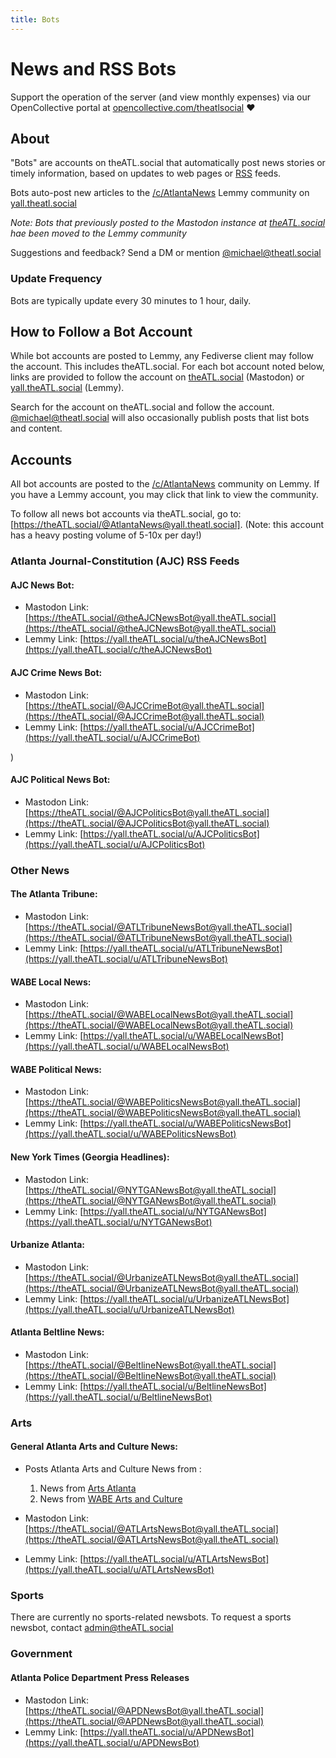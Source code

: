 ```yaml
---
title: Bots
---
```


# News and RSS Bots

Support the operation of the server (and view monthly expenses) via our OpenCollective portal at [opencollective.com/theatlsocial](https://opencollective.com/theatlsocial) ❤️ 

## About

"Bots" are accounts on theATL.social that automatically post news stories or timely information, based on updates to web pages or [RSS](https://www.wikipedia.com/wiki/RSS) feeds.

Bots auto-post new articles to the [/c/AtlantaNews](https://yall.theatl.social/c/AtlantaNews) Lemmy community on [yall.theatl.social](https://yall.theatl.social)

_Note: Bots that previously posted to the Mastodon instance at [theATL.social](https://theatl.social) hae been moved to the Lemmy community_

Suggestions and feedback? Send a DM or mention [@michael@theatl.social](https://theatl.social/@michael)

### Update Frequency

Bots are typically update every 30 minutes to 1 hour, daily.

## How to Follow a Bot Account

While bot accounts are posted to Lemmy, any Fediverse client may follow the account. This includes theATL.social. For each bot account noted below, links are provided to follow the account on [theATL.social](https://theATL.social) (Mastodon) or [yall.theATL.social](https://yall.theATL.social) (Lemmy).

Search for the account on theATL.social and follow the account. [@michael@theatl.social](https://theatl.social/@michael) will also occasionally publish posts that list bots and content.



## Accounts

All bot accounts are posted to the [/c/AtlantaNews](https://yall.theATL.social/c/AtlantaNews) community on Lemmy. If you have a Lemmy account, you may click that link to view the community.

To follow all news bot accounts via theATL.social, go to: [https://theATL.social/@AtlantaNews@yall.theatl.social]. (Note: this account has a heavy posting volume of 5-10x per day!)

### Atlanta Journal-Constitution (AJC) RSS Feeds

#### AJC News Bot:
- Mastodon Link: [https://theATL.social/@theAJCNewsBot@yall.theATL.social](https://theATL.social/@theAJCNewsBot@yall.theATL.social)
- Lemmy Link: [https://yall.theATL.social/u/theAJCNewsBot](https://yall.theATL.social/c/theAJCNewsBot)

#### AJC Crime News Bot:
- Mastodon Link: [https://theATL.social/@AJCCrimeBot@yall.theATL.social](https://theATL.social/@AJCCrimeBot@yall.theATL.social)
- Lemmy Link: [https://yall.theATL.social/u/AJCCrimeBot](https://yall.theATL.social/u/AJCCrimeBot)

)

#### AJC Political News Bot: 
- Mastodon Link: [https://theATL.social/@AJCPoliticsBot@yall.theATL.social](https://theATL.social/@AJCPoliticsBot@yall.theATL.social)
- Lemmy Link: [https://yall.theATL.social/u/AJCPoliticsBot](https://yall.theATL.social/u/AJCPoliticsBot)



### Other News

#### The Atlanta Tribune:
- Mastodon Link: [https://theATL.social/@ATLTribuneNewsBot@yall.theATL.social](https://theATL.social/@ATLTribuneNewsBot@yall.theATL.social)
- Lemmy Link: [https://yall.theATL.social/u/ATLTribuneNewsBot](https://yall.theATL.social/u/ATLTribuneNewsBot)



#### WABE Local News:
- Mastodon Link: [https://theATL.social/@WABELocalNewsBot@yall.theATL.social](https://theATL.social/@WABELocalNewsBot@yall.theATL.social)
- Lemmy Link: [https://yall.theATL.social/u/WABELocalNewsBot](https://yall.theATL.social/u/WABELocalNewsBot)

#### WABE Political News: 
- Mastodon Link: [https://theATL.social/@WABEPoliticsNewsBot@yall.theATL.social](https://theATL.social/@WABEPoliticsNewsBot@yall.theATL.social)
- Lemmy Link: [https://yall.theATL.social/u/WABEPoliticsNewsBot](https://yall.theATL.social/u/WABEPoliticsNewsBot)


#### New York Times (Georgia Headlines):
- Mastodon Link: [https://theATL.social/@NYTGANewsBot@yall.theATL.social](https://theATL.social/@NYTGANewsBot@yall.theATL.social)
- Lemmy Link: [https://yall.theATL.social/u/NYTGANewsBot](https://yall.theATL.social/u/NYTGANewsBot)


#### Urbanize Atlanta:
- Mastodon Link: [https://theATL.social/@UrbanizeATLNewsBot@yall.theATL.social](https://theATL.social/@UrbanizeATLNewsBot@yall.theATL.social)
- Lemmy Link: [https://yall.theATL.social/u/UrbanizeATLNewsBot](https://yall.theATL.social/u/UrbanizeATLNewsBot)


#### Atlanta Beltline News: 
- Mastodon Link: [https://theATL.social/@BeltlineNewsBot@yall.theATL.social](https://theATL.social/@BeltlineNewsBot@yall.theATL.social)
- Lemmy Link: [https://yall.theATL.social/u/BeltlineNewsBot](https://yall.theATL.social/u/BeltlineNewsBot)


### Arts

#### General Atlanta Arts and Culture News:

- Posts Atlanta Arts and Culture News from :
  1. News from [Arts Atlanta](https://www.artsatl.org)
  2. News from [WABE Arts and Culture](https://www.abe.org/arts-culture)

- Mastodon Link: [https://theATL.social/@ATLArtsNewsBot@yall.theATL.social](https://theATL.social/@ATLArtsNewsBot@yall.theATL.social)
- Lemmy Link: [https://yall.theATL.social/u/ATLArtsNewsBot](https://yall.theATL.social/u/ATLArtsNewsBot)
  

### Sports

There are currently no sports-related newsbots. To request a sports newsbot, contact [admin@theATL.social](mailto:admin@theATL.social)


### Government

#### Atlanta Police Department Press Releases
- Mastodon Link: [https://theATL.social/@APDNewsBot@yall.theATL.social](https://theATL.social/@APDNewsBot@yall.theATL.social)
- Lemmy Link: [https://yall.theATL.social/u/APDNewsBot](https://yall.theATL.social/u/APDNewsBot)